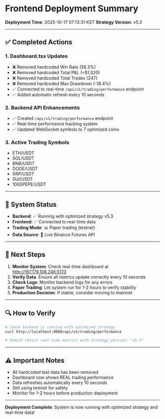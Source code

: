 # Frontend Deployment Summary

**Deployment Time**: 2025-10-17 07:13:31 KST
**Strategy Version**: v5.3

---

## ✅ Completed Actions

### 1. Dashboard.tsx Updates
- ❌ Removed hardcoded Win Rate (58.3%)
- ❌ Removed hardcoded Total P&L (+$1,520)
- ❌ Removed hardcoded Total Trades (247)
- ❌ Removed hardcoded Max Drawdown (-18.4%)
- ✅ Connected to real-time `/api/v1/trading/performance` endpoint
- ✅ Added automatic refresh every 10 seconds

### 2. Backend API Enhancements
- ✅ Created `/api/v1/trading/performance` endpoint
- ✅ Real-time performance tracking system
- ✅ Updated WebSocket symbols to 7 optimized coins

### 3. Active Trading Symbols
- ETH/USDT
- SOL/USDT
- BNB/USDT
- DOGE/USDT
- XRP/USDT
- SUI/USDT
- 1000PEPE/USDT

---

## 🚀 System Status

- **Backend**: ✅ Running with optimized strategy v5.3
- **Frontend**: ✅ Connected to real-time data
- **Trading Mode**: 📊 Paper trading (testnet)
- **Data Source**: 🔴 Live Binance Futures API

---

## 🎯 Next Steps

1. **Monitor System**: Check real-time dashboard at http://167.179.108.246:5173
2. **Verify Data**: Ensure all metrics update correctly every 10 seconds
3. **Check Logs**: Monitor backend logs for any errors
4. **Paper Trading**: Let system run for 1-2 hours to verify stability
5. **Production Decision**: If stable, consider moving to mainnet

---

## 🔍 How to Verify

```bash
# Check backend is running with optimized strategy
curl http://localhost:8000/api/v1/trading/performance

# Should return real-time metrics with strategy_version: "v5.3"
```

---

## ⚠️ Important Notes

- All hardcoded test data has been removed
- Dashboard now shows REAL trading performance
- Data refreshes automatically every 10 seconds
- Still using testnet for safety
- Monitor for 1-2 hours before production deployment

---

**Deployment Complete**: System is now running with optimized strategy and real-time data!
